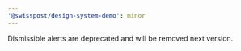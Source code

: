 ```yaml
---
'@swisspost/design-system-demo': minor
---
```


Dismissible alerts are deprecated and will be removed next version.
